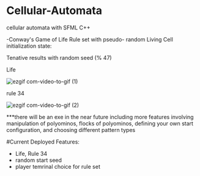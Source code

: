 # Cellular-Automata
cellular automata with SFML C++

-Conway's Game of Life Rule set with pseudo- random Living Cell initialization state:

Tenative results with random seed (% 47)

Life 

![ezgif com-video-to-gif (1)](https://user-images.githubusercontent.com/91278747/236764460-61a8cd77-8478-469a-bb7a-3e724a95b9d8.gif)

rule 34

![ezgif com-video-to-gif (2)](https://user-images.githubusercontent.com/91278747/236765313-bccc39ba-d858-4675-956c-8780fdf75251.gif)



***there will be an exe in the near future including more features involving manipulation of polyominos, flocks of polyominos, defining your own start configuration, and choosing different pattern types

#Current Deployed Features:
- Life, Rule 34
- random start seed
- player temrinal choice for rule set
